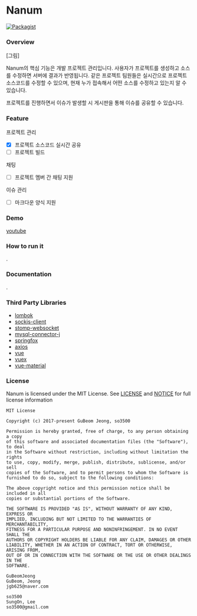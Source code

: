 # Nanum

[![Packagist](https://img.shields.io/packagist/l/doctrine/orm.svg)](https://github.com/LandvibeDev/Nanum/blob/master/LICENSE)

### Overview

[그림]

Nanum의 핵심 기능은 개발 프로젝트 관리입니다. 사용자가 프로젝트를 생성하고 소스를 수정하면 서버에 결과가 반영됩니다. 같은 프로젝트 팀원들은 실시간으로 프로젝트 소스코드를 수정할 수 있으며, 현재 누가 접속해서 어떤 소스를 수정하고 있는지 알 수 있습니다.

프로젝트를 진행하면서 이슈가 발생할 시 게시판을 통해 이슈를 공유할 수 있습니다. 



### Feature

프로젝트 관리

- [x] 프로젝트 소스코드 실시간 공유
- [ ] 프로젝트 빌드

채팅

- [ ] 프로젝트 멤버 간 채팅 지원

이슈 관리

- [ ] 마크다운 양식 지원



### Demo

[youtube](https://youtu.be/SuTvPegamtY)



### How to run it

.



### Documentation

.



### Third Party Libraries

- [lombok](https://github.com/rzwitserloot/lombok)
- [sockjs-client](https://github.com/sockjs/sockjs-client)
- [stomp-websocket](https://github.com/jmesnil/stomp-websocket/)
- [mysql-connector-j](https://github.com/mysql/mysql-connector-j)
- [springfox](https://github.com/springfox/springfox)
- [axios](https://github.com/axios/axios)
- [vue](https://github.com/vuejs/vue)
- [vuex](https://github.com/vuejs/vuex)
- [vue-material](https://github.com/vuematerial/vue-material)



### License

Nanum is licensed under the MIT License. See [LICENSE](https://github.com/LandvibeDev/Nanum/LICENSE) and [NOTICE](https://github.com/LandvibeDev/Nanum/NOTICE.txt) for full license information

```
MIT License

Copyright (c) 2017-present GuBeom Jeong, so3500

Permission is hereby granted, free of charge, to any person obtaining a copy
of this software and associated documentation files (the "Software"), to deal
in the Software without restriction, including without limitation the rights
to use, copy, modify, merge, publish, distribute, sublicense, and/or sell
copies of the Software, and to permit persons to whom the Software is
furnished to do so, subject to the following conditions:

The above copyright notice and this permission notice shall be included in all
copies or substantial portions of the Software.

THE SOFTWARE IS PROVIDED "AS IS", WITHOUT WARRANTY OF ANY KIND, EXPRESS OR
IMPLIED, INCLUDING BUT NOT LIMITED TO THE WARRANTIES OF MERCHANTABILITY,
FITNESS FOR A PARTICULAR PURPOSE AND NONINFRINGEMENT. IN NO EVENT SHALL THE
AUTHORS OR COPYRIGHT HOLDERS BE LIABLE FOR ANY CLAIM, DAMAGES OR OTHER
LIABILITY, WHETHER IN AN ACTION OF CONTRACT, TORT OR OTHERWISE, ARISING FROM,
OUT OF OR IN CONNECTION WITH THE SOFTWARE OR THE USE OR OTHER DEALINGS IN THE
SOFTWARE.

GuBeomJeong
GuBeom, Jeong
jgb625@naver.com

so3500
SungOn, Lee
so3500@gmail.com
```

